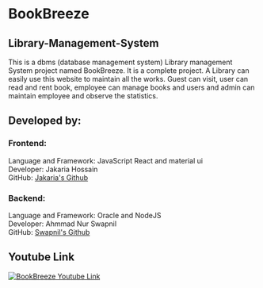 # BookBreeze
## Library-Management-System
This is a dbms (database management system) Library management System project named BookBreeze. It is a complete project. A Library can easily use this website to maintain all the works. Guest can visit, user can read and rent book, employee can manage books and users and admin can maintain employee and observe the statistics.

## Developed by:
### Frontend:
  Language and Framework: JavaScript React and material ui <br />
  Developer: Jakaria Hossain <br />
  GitHub: [Jakaria's Github](https://github.com/Jakaria44)
### Backend:
  Language and Framework: Oracle and NodeJS <br />
  Developer: Ahmmad Nur Swapnil <br />
  GitHub: [Swapnil's Github](https://github.com/AN-SWAPNIL)

## Youtube Link
[![BookBreeze Youtube Link](https://img.youtube.com/vi/U3--wTRYMxs/0.jpg)](https://www.youtube.com/watch?v=U3--wTRYMxs)

